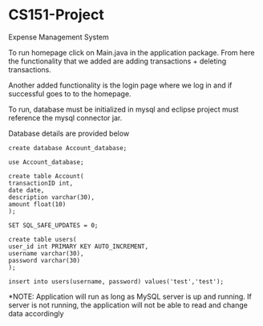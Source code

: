 # CS151-Project
Expense Management System

To run homepage click on Main.java in the application package. From here the functionality that we added are adding transactions + deleting transactions.



Another added functionality is the login page where we log in and if successful goes to to the homepage.



To run, database must be initialized in mysql and eclipse project must reference the mysql connector jar.




Database details are provided below






    create database Account_database;

    use Account_database;

    create table Account(
    transactionID int, 
    date date,
    description varchar(30),
    amount float(10)
    );

    SET SQL_SAFE_UPDATES = 0;

    create table users(
    user_id int PRIMARY KEY AUTO_INCREMENT,
    username varchar(30),
    password varchar(30)
    );

    insert into users(username, password) values('test','test');



*NOTE: Application will run as long as MySQL server is up and running. If server is not running, the application will not be able to read and change data accordingly






